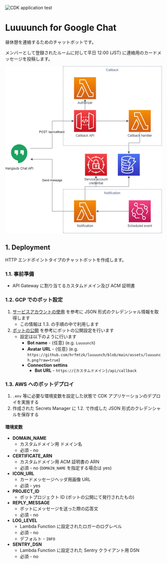 ![CDK application test](https://github.com/hrfmtzk/luuuunch/actions/workflows/cdk_app_test.yml/badge.svg?branch=main)

# Luuuunch for Google Chat

昼休憩を連絡するためのチャットボットです。

メンバーとして登録されたルームに対して平日 12:00 (JST) に連絡用のカードメッセージを投稿します。

![アーキテクチャ](./assets/architecture.png)

## 1. Deployment

HTTP エンドポイントタイプのチャットボットを作成します。

### 1.1. 事前準備

- API Gateway に割り当てるカスタムドメイン及び ACM 証明書

### 1.2. GCP でのボット設定

1. [サービスアカウントの使用](https://developers.google.com/chat/how-tos/service-accounts) を参考に JSON 形式のクレデンシャル情報を取得します
   - この情報は 1.3. の手順の中で利用します
1. [ボットの公開](https://developers.google.com/chat/how-tos/bots-publish) を参考にボットの公開設定を行います
   - 設定は以下のように行います
     - **Bot name** - {任意} (e.g. `Luuuunch`)
     - **Avatar URL** - {任意} (e.g. `https://github.com/hrfmtzk/luuuunch/blob/main/assets/luuuunch.png?raw=true`)
     - **Connection settins**
       - **Bot URL** - `https://{カスタムドメイン}/api/callback`

### 1.3. AWS へのボットデプロイ

1. `.env` 等に必要な環境変数を設定した状態で CDK アプリケーションのデプロイを実施する
1. 作成された Secrets Manager に 1.2. で作成した JSON 形式のクレデンシャルを保存する

#### 環境変数

- **DOMAIN_NAME**
  - カスタムドメイン用 ドメイン名
  - 必須 - no
- **CERTIFICATE_ARN**
  - カスタムドメイン用 ACM 証明書の ARN
  - 必須 - no (`DOMAIN_NAME` を指定する場合は yes)
- **ICON_URL**
  - カードメッセージヘッダ用画像 URL
  - 必須 - yes
- **PROJECT_ID**
  - ボットプロジェクト ID (ボットの公開にて発行されたもの)
- **REPLY_MESSAGE**
  - ボットにメッセージを送った際の応答文
  - 必須 - no
- **LOG_LEVEL**
  - Lambda Function に設定されたロガーのログレベル
  - 必須 - no
  - デフォルト - `INFO`
- **SENTRY_DSN**
  - Lambda Function に設定された Sentry クライアント用 DSN
  - 必須 - no
